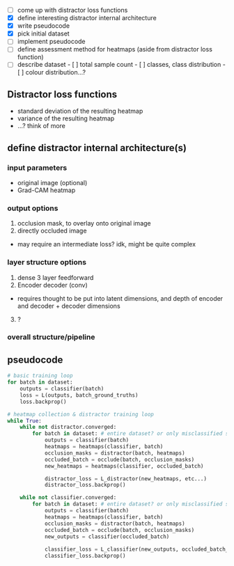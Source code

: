 
- [ ] come up with distractor loss functions 
- [x] define interesting distractor internal architecture
- [x] write pseudocode
- [x] pick initial dataset
- [ ] implement pseudocode
- [ ] define assessment method for heatmaps (aside from distractor loss function)
- [ ] describe dataset
        - [ ] total sample count
        - [ ] classes, class distribution
        - [ ] colour distribution...?

## Distractor loss functions
- standard deviation of the resulting heatmap
- variance of the resulting heatmap
- ...? think of more

## define distractor internal architecture(s)
### input parameters
- original image (optional)
- Grad-CAM heatmap


### output options
1. occlusion mask, to overlay onto original image
2.  directly occluded image
  - may require an intermediate loss? idk, might be quite complex

### layer structure options
1. dense 3 layer feedforward
2. Encoder decoder (conv)
- requires thought to be put into latent dimensions, and depth of encoder and decoder + decoder dimensions
3. ?

### overall structure/pipeline

<!-- ![structure_drawing.svg](../../REDI_architecture.drawio.svg) -->


## pseudocode
```python
# basic training loop
for batch in dataset:
    outputs = classifier(batch)
    loss = L(outputs, batch_ground_truths)
    loss.backprop()

# heatmap collection & distractor training loop
while True:
    while not distractor.converged:
        for batch in dataset: # entire dataset? or only misclassified samples?
            outputs = classifier(batch)
            heatmaps = heatmaps(classifier, batch)
            occlusion_masks = distractor(batch, heatmaps)
            occluded_batch = occlude(batch, occlusion_masks)
            new_heatmaps = heatmaps(classifier, occluded_batch)

            distractor_loss = L_distractor(new_heatmaps, etc...)
            distractor_loss.backprop()

    while not classifier.converged:
        for batch in dataset: # entire dataset? or only misclassified samples?
            outputs = classifier(batch)
            heatmaps = heatmaps(classifier, batch)
            occlusion_masks = distractor(batch, heatmaps)
            occluded_batch = occlude(batch, occlusion_masks)
            new_outputs = classifier(occluded_batch)
            
            classifier_loss = L_classifier(new_outputs, occluded_batch_ground_truths)
            classifier_loss.backprop()
```